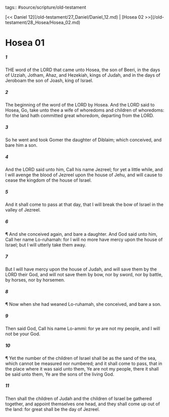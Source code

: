 tags:: #source/scripture/old-testament

[<< Daniel 12[(/old-testament/27_Daniel/Daniel_12.md) | [Hosea 02 >>[(/old-testament/28_Hosea/Hosea_02.md)

# Hosea 01

##### 1

THE word of the LORD that came unto Hosea, the son of Beeri, in the days of Uzziah, Jotham, Ahaz, and Hezekiah, kings of Judah, and in the days of Jeroboam the son of Joash, king of Israel.

##### 2

The beginning of the word of the LORD by Hosea. And the LORD said to Hosea, Go, take unto thee a wife of whoredoms and children of whoredoms: for the land hath committed great whoredom, departing from the LORD.

##### 3

So he went and took Gomer the daughter of Diblaim; which conceived, and bare him a son.

##### 4

And the LORD said unto him, Call his name Jezreel; for yet a little while, and I will avenge the blood of Jezreel upon the house of Jehu, and will cause to cease the kingdom of the house of Israel.

##### 5

And it shall come to pass at that day, that I will break the bow of Israel in the valley of Jezreel.

##### 6

¶ And she conceived again, and bare a daughter. And God said unto him, Call her name Lo-ruhamah: for I will no more have mercy upon the house of Israel; but I will utterly take them away.

##### 7

But I will have mercy upon the house of Judah, and will save them by the LORD their God, and will not save them by bow, nor by sword, nor by battle, by horses, nor by horsemen.

##### 8

¶ Now when she had weaned Lo-ruhamah, she conceived, and bare a son.

##### 9

Then said God, Call his name Lo-ammi: for ye are not my people, and I will not be your God.

##### 10

¶ Yet the number of the children of Israel shall be as the sand of the sea, which cannot be measured nor numbered; and it shall come to pass, that in the place where it was said unto them, Ye are not my people, there it shall be said unto them, Ye are the sons of the living God.

##### 11

Then shall the children of Judah and the children of Israel be gathered together, and appoint themselves one head, and they shall come up out of the land: for great shall be the day of Jezreel.
